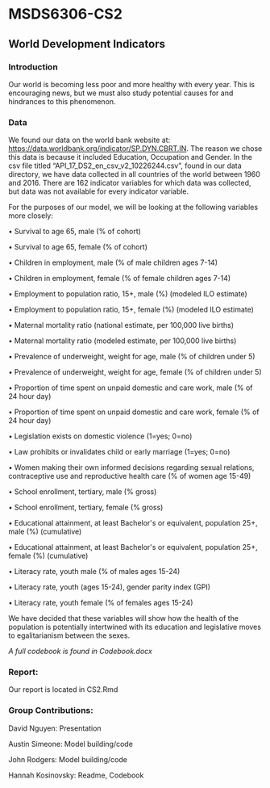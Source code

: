﻿# MSDS6306-CS2

## World Development Indicators

### Introduction

Our world is becoming less poor and more healthy with every year. This is encouraging news, but we must also study potential causes for and hindrances to this phenomenon. 

### Data

We found our data on the world bank website at: https://data.worldbank.org/indicator/SP.DYN.CBRT.IN. The reason we chose this data is because it included Education, Occupation and Gender. In the csv file titled “API_17_DS2_en_csv_v2_10226244.csv”, found in our data directory, we have data collected in all countries of the world between 1960 and 2016. There are 162 indicator variables for which data was collected, but data was not available for every indicator variable. 

For the purposes of our model, we will be looking at the following variables more closely: 

•	Survival to age 65, male (% of cohort)

•	Survival to age 65, female (% of cohort)

•	Children in employment, male (% of male children ages 7-14)

•	Children in employment, female (% of female children ages 7-14)

•	Employment to population ratio, 15+, male (%) (modeled ILO estimate)

•	Employment to population ratio, 15+, female (%) (modeled ILO estimate)

•	Maternal mortality ratio (national estimate, per 100,000 live births)

•	Maternal mortality ratio (modeled estimate, per 100,000 live births)

•	Prevalence of underweight, weight for age, male (% of children under 5)

•	Prevalence of underweight, weight for age, female (% of children under 5)

•	Proportion of time spent on unpaid domestic and care work, male (% of 24 hour day)

•	Proportion of time spent on unpaid domestic and care work, female (% of 24 hour day)

•	Legislation exists on domestic violence (1=yes; 0=no)

•	Law prohibits or invalidates child or early marriage (1=yes; 0=no)

•	Women making their own informed decisions regarding sexual relations, contraceptive use and reproductive health care  (% of women age 15-49)

•	School enrollment, tertiary, male (% gross)

•	School enrollment, tertiary, female (% gross)

•	Educational attainment, at least Bachelor's or equivalent, population 25+, male (%) (cumulative)

•	Educational attainment, at least Bachelor's or equivalent, population 25+, female (%) (cumulative)

•	Literacy rate, youth male (% of males ages 15-24)

•	Literacy rate, youth (ages 15-24), gender parity index (GPI)

•	Literacy rate, youth female (% of females ages 15-24)

We have decided that these variables will show how the health of the population is potentially intertwined with its education and legislative moves to egalitarianism between the sexes. 

*A full codebook is found in Codebook.docx*


### Report: 

Our report is located in CS2.Rmd 

### Group Contributions: 

David Nguyen: Presentation

Austin Simeone: Model building/code

John Rodgers: Model building/code

Hannah Kosinovsky: Readme, Codebook
